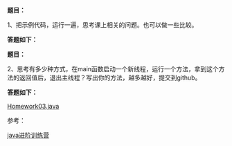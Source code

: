 **题目：**

1、把示例代码，运行一遍，思考课上相关的问题。也可以做一些比较。

**答题如下：**



**题目：**

2、思考有多少种方式，在main函数启动一个新线程，运行一个方法，拿到这个方法的返回值后，退出主线程？写出你的方法，越多越好，提交到github。

**答题如下：**

[Homework03.java](https://github.com/Rookie45/JAVA-000/blob/main/Week_04/Homework03.java)



参考：

[java进阶训练营](https://u.geekbang.org/subject/java/1000579?utm_source=u_list_web&utm_medium=u_list_web&utm_term=u_list_web)
